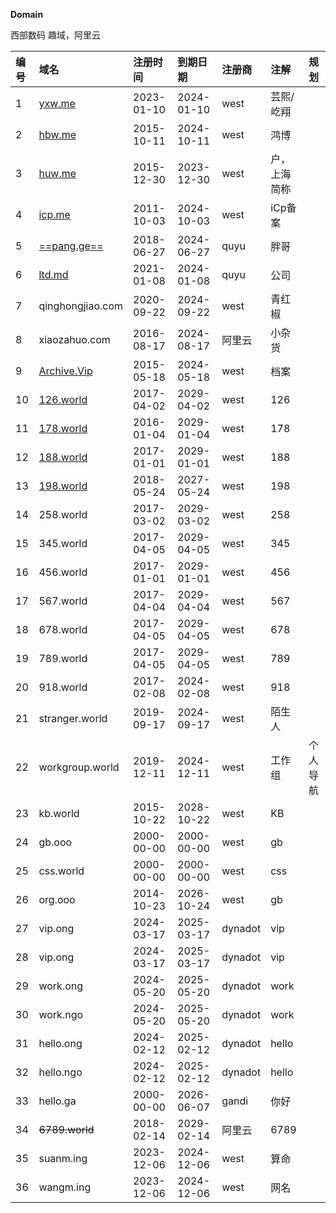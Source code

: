 **Domain**

西部数码 趣域，阿里云

| **编号** | **域名**                                | **注册时间**   | **到期日期**   | **注册商** | **注解** | **规划**|     
| :----- | :------------------------------------ | :--------- | :--------- | :------ | :----- | :----- |
| 1      | [yxw.me](https://yxw.me/)             | 2023-01-10 | 2024-01-10 | west    | 芸熙/屹翔  |        |    
| 2      | [hbw.me](https://hbw.me/)             | 2015-10-11 | 2024-10-11 | west    | 鸿博     |        |    
| 3      | [huw.me](https://huw.me/)             | 2015-12-30 | 2023-12-30 | west    | 户，上海简称 |        |    
| 4      | [icp.me](https://icp.me/)             | 2011-10-03 | 2024-10-03 | west    | iCp备案  |        |    
| 5      | [==pang.ge==](https://pang.ge/)       | 2018-06-27 | 2024-06-27 | quyu    | 胖哥     |        |    
| 6      | [ltd.md](https://ltd.md/)             | 2021-01-08 | 2024-01-08 | quyu    | 公司     |        |    
| 7      | qinghongjiao.com                      | 2020-09-22 | 2024-09-22 | west    |青红椒   |        |    
| 8      | xiaozahuo.com                         | 2016-08-17 | 2024-08-17 | 阿里云     | 小杂货    |        |    
| 9      | [Archive.Vip](https://archive.vip/)   | 2015-05-18 | 2024-05-18 | west    | 档案     |        |    
| 10     | [126.world](https://126.world/)       | 2017-04-02 | 2029-04-02 | west    | 126    |        |    
| 11     | [178.world](https://178.world/)       | 2016-01-04 | 2029-01-04 | west    | 178    |        |    
| 12     | [188.world](188.world)                | 2017-01-01 | 2029-01-01 | west    | 188    |        |    
| 13     | [198.world](https://198.world/)       | 2018-05-24 | 2027-05-24 | west    | 198    |        |    
| 14     | 258.world                             | 2017-03-02 | 2029-03-02 | west    | 258    |        |    
| 15     | 345.world                             | 2017-04-05 | 2029-04-05 | west    | 345    |        |    
| 16     | 456.world                             | 2017-01-01 | 2029-01-01 | west    | 456    |        |    
| 17     | 567.world                             | 2017-04-04 | 2029-04-04 | west    | 567    |        |    
| 18     | 678.world                             | 2017-04-05 | 2029-04-05 | west    | 678    |        |    
| 19     | 789.world                             | 2017-04-05 | 2029-04-05 | west    | 789    |        |    
| 20     | 918.world                             | 2017-02-08 | 2024-02-08 | west    | 918    |        |    
| 21     | stranger.world                        | 2019-09-17 | 2024-09-17 | west    | 陌生人    |        |    
| 22     | workgroup.world                       | 2019-12-11 | 2024-12-11 | west    | 工作组    | 个人导航   |    
| 23     | kb.world                              | 2015-10-22 | 2028-10-22 | west    | KB     |        |    
| 24     | gb.ooo                                | 2000-00-00 | 2000-00-00 | west    | gb     |        |    
| 25     | css.world                             | 2000-00-00 | 2000-00-00 | west    | css    |        |    
| 26     | org.ooo                               | 2014-10-23 | 2026-10-24 | west    | gb     |        |    
| 27     | vip.ong                               | 2024-03-17 | 2025-03-17 | dynadot    | vip  |    |    
| 28     | vip.ong                               | 2024-03-17 | 2025-03-17 | dynadot    | vip  |    |    
| 29    | work.ong                              | 2024-05-20 | 2025-05-20 | dynadot    | work  |        |  
| 30    | work.ngo                              | 2024-05-20 | 2025-05-20 | dynadot    | work  |    |    |
| 31    | hello.ong                             | 2024-02-12 | 2025-02-12 | dynadot    | hello   |       |    
| 32    | hello.ngo                             | 2024-02-12 | 2025-02-12 | dynadot    | hello   |        |    
| 33     | hello.ga                              | 2000-00-00 | 2026-06-07 | gandi   | 你好     |        |    
| 34    | ~~6789.world~~                        | 2018-02-14 | 2029-02-14 | 阿里云     | 6789   |        |    
| 35    | suanm.ing                             | 2023-12-06 | 2024-12-06 | west    | 算命     |        |    
| 36     | wangm.ing                             | 2023-12-06 | 2024-12-06 | west    | 网名     |        |    
